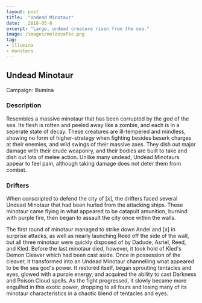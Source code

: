 ```yaml
---
layout: post
title:  "Undead Minotaur"
date:   2018-05-8
excerpt: "Large, undead creature risen from the sea."
image: /images/moldovaPic.png
tag:
- illumina
- monsters 
---
```


## Undead Minotaur
Campaign: Illumina

### Description
Resembles a massive minotaur that has been corrupted by the god of the sea. Its flesh is rotten and peeled away like a zombie, and each is in a seperate state of decay. These creatures are ill-tempered and mindless, showing no form of higher-strategy when fighting besides beserk charges at their enemies, and wild swings of their massive axes. They dish out major damage with their crude weaponry, and their bodies are built to take and dish out lots of melee action. Unlike many undead, Undead Minotaurs appear to feel pain, although taking damage does not deter them from combat.

### Drifters
When conscripted to defend the city of [x], the drifters faced several Undead Minotaur that had been hurled from the attacking ships. These minotaur came flying in what appeared to be catapult amunition, burnind with purple fire, then began to assault the city once within the walls.

The first round of minotaur managed to strike down Andel and [x] in surprise attacks, as well as nearly launching Reed off the side of the wall, but all three minotaur were quickly disposed of by Dadude, Asriel, Reed, and Kled. Before the last minotaur died, however, it took hold of Kled's Demon Cleaver which had been cast aside. Once in possession of the cleaver, it transformed into an Undead Minotaur channelling what appeared to be the sea god's power. It restored itself, began sprouting tentacles and eyes, glowed with a purple energy, and acquired the ability to cast Darkness and Poison Cloud spells. As the fight progressed, it slowly became more engulfed in this exotic power, dropping to all fours and losing many of its minotaur characteristics in a chaotic blend of tentacles and eyes.
